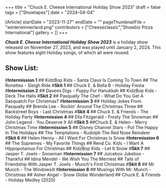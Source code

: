 +++
title = "Chuck E. Cheese International Holiday Show 2023"
draft = false
tags = ["Showtapes"]
date = "2024-04-04"

[Article]
startDate = "2023-11-27"
endDate = ""
pageThumbnailFile = "winterwinnerland.png"
contributors = ["Cheeseclassic","Showbiz Pizza International"]
gallery = []
+++


<b><i>Chuck E. Cheese International Holiday Show 2023</b></i> is a holiday show released on November 27, 2023, and was played until January 2, 2024. This show features eight Holiday songs, of which all were reused.

<h2> Show List: </h2>
#<b>Intermission 1</b>
## KidzBop Kids - Santa Claus Is Coming To Town 
## The Ronettes - Sleigh Ride
#<b>Skit 1</b>
## Chuck E. & Bella B - Holiday Fiesta
#<b>Intermission 2</b>
## Davees Digs - Puppy For Hanukkah
## KidzBop Kids - Deck The Halls
#<b>Skit 2</b>
## Pasqually The Chef - What Do You Get A Sasquatch For Christmas?
#<b>Intermission 3</b>
## Holiday Jokes From Pasqually
## Brenda Lee - Rockin' Around The Christmas Three 
## Backstreet Boys - Last Christmas
#<b>Skit 4</b>
## Chuck E. & Friends - The Holiday Party
#<b>Intermission 4</b>
## Ella Fitzgerald - Frosty The Snowman
## John Legend - You Deserve It All
#<b>Skit 5</b>
##Chuck E. & Helen - Merry Christmas Time
#<b>Intermission 5</b>
## Disney Channel Stars - Put The Happy In The Holidays 
## The Temptations - Rudolph The Red Nose Reindeer
#<b>Skit 6</b>
## Helen Henny - All I Want For Christmas Is Snow
#<b>Intermission 6</b>
## The Supremes - My Favorite Things
## Rend Co. Kids - I Want A Hippopotamus For Christmas 
## KidzBop Kids - Let It Snow
#<b>Skit 7</b>
## Jasper T. Jowls - Snowman
#<b>Intermission 7</b>
## Juicebox Jukebox - Thankful
## Idina Mendel - We Wish You The Merriest
## Tails of Friendship With Jasper T. Jowls - Munch's First Christmas
#<b>Skit 8</b>
## Mr Munch - The Windowsill
#<b>Intermission 8</b>
## Musings With Mr. Munch - Christmas 
## Asher Angel - Snow Globe Wonderland
## Chuck E. & Friends - Holiday Medley (2020)